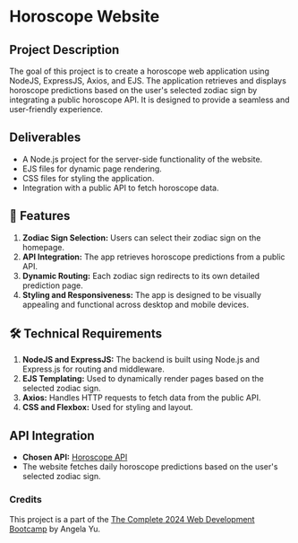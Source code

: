 # Horoscope Website

## Project Description

The goal of this project is to create a horoscope web application using NodeJS, ExpressJS, Axios, and EJS. The application retrieves and displays horoscope predictions based on the user's selected zodiac sign by integrating a public horoscope API. It is designed to provide a seamless and user-friendly experience.

## Deliverables

- A Node.js project for the server-side functionality of the website.
- EJS files for dynamic page rendering.
- CSS files for styling the application.
- Integration with a public API to fetch horoscope data.

## 🚀 Features

1. **Zodiac Sign Selection:** Users can select their zodiac sign on the homepage.
2. **API Integration:** The app retrieves horoscope predictions from a public API.
3. **Dynamic Routing:** Each zodiac sign redirects to its own detailed prediction page.
4. **Styling and Responsiveness:** The app is designed to be visually appealing and functional across desktop and mobile devices.

## 🛠️ Technical Requirements

1. **NodeJS and ExpressJS:** The backend is built using Node.js and Express.js for routing and middleware.
2. **EJS Templating:** Used to dynamically render pages based on the selected zodiac sign.
3. **Axios:** Handles HTTP requests to fetch data from the public API.
4. **CSS and Flexbox:** Used for styling and layout.

## API Integration

- **Chosen API:** [Horoscope API](https://aztro.readthedocs.io/en/latest/)
- The website fetches daily horoscope predictions based on the user's selected zodiac sign.

### Credits

This project is a part of the [The Complete 2024 Web Development Bootcamp](https://www.udemy.com/course/the-complete-web-development-bootcamp/) by Angela Yu.
